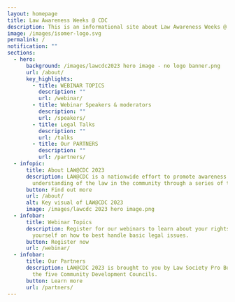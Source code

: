 ```yaml
---
layout: homepage
title: Law Awareness Weeks @ CDC
description: This is an informational site about Law Awareness Weeks @ CDC.
image: /images/isomer-logo.svg
permalink: /
notification: ""
sections:
  - hero:
      background: /images/lawcdc2023 hero image - no logo banner.png
      url: /about/
      key_highlights:
        - title: WEBINAR TOPICS
          description: ""
          url: /webinar/
        - title: Webinar Speakers & moderators
          description: ""
          url: /speakers/
        - title: Legal Talks
          description: ""
          url: /talks
        - title: Our PARTNERS
          description: ""
          url: /partners/
  - infopic:
      title: About LAW@CDC 2023
      description: LAW@CDC is a nationwide effort to promote awareness and
        understanding of the law in the community through a series of talks.
      button: Find out more
      url: /about/
      alt: Key visual of LAW@CDC 2023
      image: /images/lawcdc 2023 hero image.png
  - infobar:
      title: Webinar Topics
      description: Register for our webinars to learn about your rights and equip
        yourself on how to best handle basic legal issues.
      button: Register now
      url: /webinar/
  - infobar:
      title: Our Partners
      description: LAW@CDC 2023 is brought to you by Law Society Pro Bono Services and
        the five Community Development Councils.
      button: Learn more
      url: /partners/
---
```

